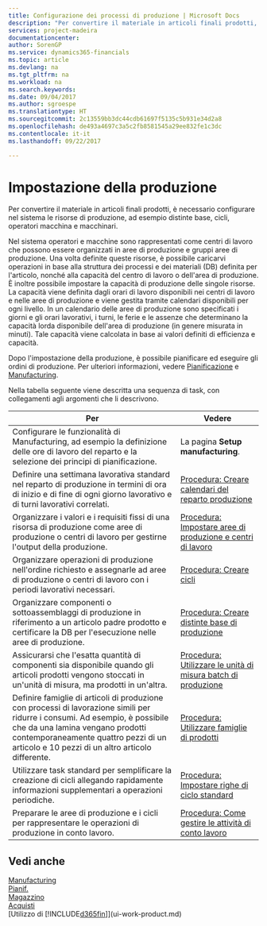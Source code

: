 ```yaml
---
title: Configurazione dei processi di produzione | Microsoft Docs
description: "Per convertire il materiale in articoli finali prodotti, è necessario configurare nel sistema le risorse di produzione, ad esempio distinte base, cicli, operatori macchina e macchinari."
services: project-madeira
documentationcenter: 
author: SorenGP
ms.service: dynamics365-financials
ms.topic: article
ms.devlang: na
ms.tgt_pltfrm: na
ms.workload: na
ms.search.keywords: 
ms.date: 09/04/2017
ms.author: sgroespe
ms.translationtype: HT
ms.sourcegitcommit: 2c13559bb3dc44cdb61697f5135c5b931e34d2a8
ms.openlocfilehash: de493a4697c3a5c2fb8581545a29ee832fe1c3dc
ms.contentlocale: it-it
ms.lasthandoff: 09/22/2017

---
```

# <a name="setting-up-manufacturing"></a>Impostazione della produzione
Per convertire il materiale in articoli finali prodotti, è necessario configurare nel sistema le risorse di produzione, ad esempio distinte base, cicli, operatori macchina e macchinari.

Nel sistema operatori e macchine sono rappresentati come centri di lavoro che possono essere organizzati in aree di produzione e gruppi aree di produzione. Una volta definite queste risorse, è possibile caricarvi operazioni in base alla struttura dei processi e dei materiali (DB) definita per l'articolo, nonché alla capacità del centro di lavoro o dell'area di produzione. È inoltre possibile impostare la capacità di produzione delle singole risorse. La capacità viene definita dagli orari di lavoro disponibili nei centri di lavoro e nelle aree di produzione e viene gestita tramite calendari disponibili per ogni livello. In un calendario delle aree di produzione sono specificati i giorni e gli orari lavorativi, i turni, le ferie e le assenze che determinano la capacità lorda disponibile dell'area di produzione (in genere misurata in minuti). Tale capacità viene calcolata in base ai valori definiti di efficienza e capacità.  

Dopo l'impostazione della produzione, è possibile pianificare ed eseguire gli ordini di produzione. Per ulteriori informazioni, vedere [Pianificazione](production-planning.md) e [Manufacturing](production-manage-manufacturing.md).  

 Nella tabella seguente viene descritta una sequenza di task, con collegamenti agli argomenti che li descrivono.   

|**Per**|**Vedere**|  
|------------|-------------|  
|Configurare le funzionalità di Manufacturing, ad esempio la definizione delle ore di lavoro del reparto e la selezione dei principi di pianificazione.|La pagina **Setup manufacturing**.|  
|Definire una settimana lavorativa standard nel reparto di produzione in termini di ora di inizio e di fine di ogni giorno lavorativo e di turni lavorativi correlati.|[Procedura: Creare calendari del reparto produzione](production-how-to-create-work-center-calendars.md)|  
|Organizzare i valori e i requisiti fissi di una risorsa di produzione come aree di produzione o centri di lavoro per gestirne l'output della produzione.|[Procedura: Impostare aree di produzione e centri di lavoro](production-how-to-set-up-work-and-machine-centers.md)|
|Organizzare operazioni di produzione nell'ordine richiesto e assegnarle ad aree di produzione o centri di lavoro con i periodi lavorativi necessari.|[Procedura: Creare cicli](production-how-to-create-routings.md)|
|Organizzare componenti o sottoassemblaggi di produzione in riferimento a un articolo padre prodotto e certificare la DB per l'esecuzione nelle aree di produzione.|[Procedura: Creare distinte base di produzione](production-how-to-create-production-boms.md)|
|Assicurarsi che l'esatta quantità di componenti sia disponibile quando gli articoli prodotti vengono stoccati in un'unità di misura, ma prodotti in un'altra.|[Procedura: Utilizzare le unità di misura batch di produzione](production-how-to-use-the-manufacturing-batch-unit-of-measure.md)|  
|Definire famiglie di articoli di produzione con processi di lavorazione simili per ridurre i consumi. Ad esempio, è possibile che da una lamina vengano prodotti contemporaneamente quattro pezzi di un articolo e 10 pezzi di un altro articolo differente.|[Procedura: Utilizzare famiglie di prodotti](production-how-work-family.md)|
|Utilizzare task standard per semplificare la creazione di cicli allegando rapidamente informazioni supplementari a operazioni periodiche.|[Procedura: Impostare righe di ciclo standard](production-how-set-up-standard-routing-lines.md)|  
|Preparare le aree di produzione e i cicli per rappresentare le operazioni di produzione in conto lavoro.|[Procedura: Come gestire le attività di conto lavoro](production-how-to-subcontract-manufacturing.md)|  

## <a name="see-also"></a>Vedi anche
[Manufacturing](production-manage-manufacturing.md)    
[Pianif.](production-planning.md)   
[Magazzino](inventory-manage-inventory.md)  
[Acquisti](purchasing-manage-purchasing.md)  
[Utilizzo di [!INCLUDE[d365fin](includes/d365fin_md.md)]](ui-work-product.md)

